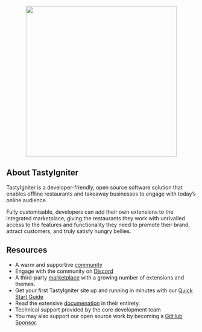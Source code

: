 <p align="center"><a href="https://tastyigniter" target="_blank"><img src="https://tastyigniter.com/images/logos/logo-padded.png" width="400"></a></p>


## About TastyIgniter

TastyIgniter is a developer-friendly, open source software solution that enables offline restaurants and takeaway businesses to engage with today’s online audience.

Fully customisable, developers can add their own extensions to the integrated marketplace, giving the restaurants they work with unrivalled access to the features and functionality they need to promote their brand, attract customers, and truly satisfy hungry bellies.

## Resources
- A warm and supportive [community](https://forum.tastyigniter.com)
- Engage with the community on [Discord](https://tastyigniter.com/discord)
- A third-party [marketplace](https://tastyigniter.com/marketplace) with a growing number of extensions and themes.
- Get your first TastyIgniter site up and running in minutes with our [Quick Start Guide](https://tastyigniter.com/support/topics) 
- Read the extensive [documenation](https://tastyigniter.com/docs) in their entirety.
- Technical support provided by the core development team
- You may also support our open source work by becoming a [GitHub Sponsor](https://github.com/sponsors/tastyigniter).
